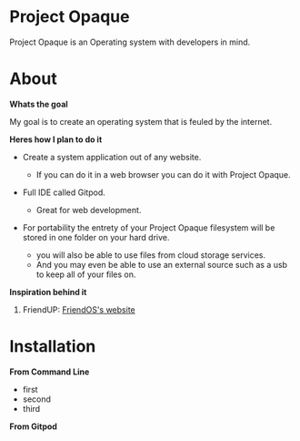 # Project Opaque

Project Opaque is an Operating system with developers in mind.

# About

**Whats the goal**

My goal is to create an operating system that is feuled by the internet.

**Heres how I plan to do it**

* Create a system application out of any website.
  * If you can do it in a web browser you can do it with Project Opaque.

* Full IDE called Gitpod.
  * Great for web development.

* For portability the entrety of your Project Opaque filesystem will be stored in one folder on your hard drive.
  * you will also be able to use files from cloud storage services.
  * And you may even be able to use an external source such as a usb to keep all of your files on.

**Inspiration behind it**

1. FriendUP:
[FriendOS's website](https://friendos.com/)

# Installation

**From Command Line**
* first
* second
* third

**From Gitpod**